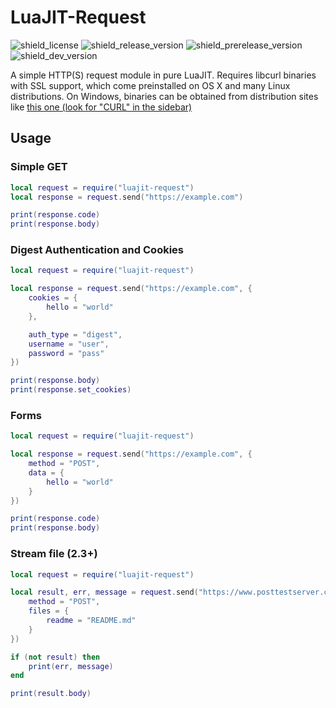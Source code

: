 # LuaJIT-Request
![shield_license]
![shield_release_version]
![shield_prerelease_version]
![shield_dev_version]

A simple HTTP(S) request module in pure LuaJIT. Requires libcurl binaries with SSL support, which come preinstalled on OS X and many Linux distributions. On Windows, binaries can be obtained from distribution sites like [this one (look for "CURL" in the sidebar)](http://www.paehl.com/open_source/)

## Usage

### Simple GET
```lua
local request = require("luajit-request")
local response = request.send("https://example.com")

print(response.code)
print(response.body)
```

### Digest Authentication and Cookies
```lua
local request = require("luajit-request")

local response = request.send("https://example.com", {
	cookies = {
		hello = "world"
	},

	auth_type = "digest",
	username = "user",
	password = "pass"
})

print(response.body)
print(response.set_cookies)
```

### Forms
```lua
local request = require("luajit-request")

local response = request.send("https://example.com", {
	method = "POST",
	data = {
		hello = "world"
	}
})

print(response.code)
print(response.body)
```

### Stream file (2.3+)
```lua
local request = require("luajit-request")

local result, err, message = request.send("https://www.posttestserver.com/post.php", {
	method = "POST",
	files = {
		readme = "README.md"
	}
})

if (not result) then
	print(err, message)
end

print(result.body)
```

[shield_license]: https://img.shields.io/badge/license-zlib/libpng-333333.svg?style=flat-square
[shield_release_version]: https://img.shields.io/badge/release-2.3.0-brightgreen.svg?style=flat-square
[shield_prerelease_version]: https://img.shields.io/badge/prerelease-none-lightgrey.svg?style=flat-square
[shield_dev_version]: https://img.shields.io/badge/in_development-none-lightgrey.svg?style=flat-square

